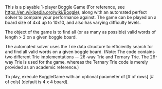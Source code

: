This is a playable 1-player Boggle Game (For reference, see https://en.wikipedia.org/wiki/Boggle), along with an automated perfect solver to compare your performance against. The game can be played on a board size of 4x4 up to 10x10, and also has varying difficulty levels. 

The object of the game is to find all (or as many as possible) valid words of length > 2 on a given boggle board.

The automated solver uses the Trie data structure to efficiently search for and find all valid words on a given boggle board. (Note: The code contains two different Trie implementations -- 26-way Trie and Ternary Trie. The 26-way Trie is used for the game, whereas the Ternary Trie code is merely provided as an academic reference.)

To play, execute BoggleGame with an optional parameter of [# of rows] [# of cols] (default is 4 x 4 board).
